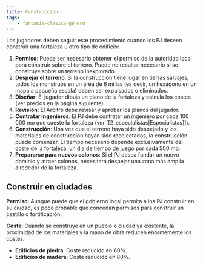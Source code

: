 ```yaml
---
title: Construcción
tags:
    - fantasia-clasica-genero
---
```


Los jugadores deben seguir este procedimiento cuando los PJ deseen construir una fortaleza u otro tipo de edificio:

1. **Permiso**: Puede ser necesario obtener el permiso de la autoridad local para construir sobre el terreno. Puede no resultar necesario si se construye sobre un terreno inexplorado.
2. **Despejar el terreno**: Si la construcción tiene lugar en tierras salvajes, todos los monstruos en un área de 6 millas (es decir, un hexágono en un mapa a pequeña escala) deben ser expulsados o eliminados.
3. **Diseñar**: El jugador dibuja un plano de la fortaleza y calcula los costes (ver precios en la página siguiente).
4. **Revisión**: El Árbitro debe revisar y aprobar los planos del jugador.
5. **Contratar ingenieros**: El PJ debe contratar un ingeniero por cada 100 000 mo que cueste la fortaleza (ver [[2_especialistas|Especialistas]]).
6. **Construcción**: Una vez que el terreno haya sido despejado y los materiales de construcción hayan sido recolectados, la construcción puede comenzar. El tiempo necesario depende exclusivamente del coste de la fortaleza: un día de tiempo de juego por cada 500 mo.
7. **Prepararse para nuevos colonos**: Si el PJ desea fundar un nuevo dominio y atraer colonos, necesitará despejar una zona más amplia alrededor de la fortaleza.

## Construir en ciudades
**Permiso**: Aunque puede que el gobierno local permita a los PJ construir en su ciudad, es poco probable que concedan permisos para construir un castillo o fortificación.

**Coste**: Cuando se construye en un pueblo o ciudad ya existente, la proximidad de los materiales y la mano de obra reducen enormemente los costes.

- **Edificios de piedra**: Coste reducido en 60%.
- **Edificios de madera**: Coste reducido en 80%.

